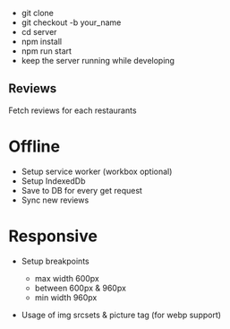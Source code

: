- git clone
- git checkout -b your_name
- cd server
- npm install
- npm run start
- keep the server running while developing

## Reviews
Fetch reviews for each restaurants

# Offline
- Setup service worker (workbox optional)
- Setup IndexedDb
- Save to DB for every get request
- Sync new reviews

# Responsive
- Setup breakpoints
  - max width 600px
  - between 600px & 960px
  - min width 960px

- Usage of img srcsets & picture tag (for webp support)